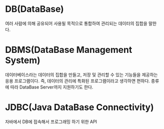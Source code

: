 # DB(DataBase)

여러 사람에 의해 공유되어 사용될 목적으로 통합하여 관리되는 데이터의 집합을 말한다.

# DBMS(DataBase Management System)

데이터베이스라는 데이터의 집합을 만들고, 저장 및 관리할 수 있는 기능들을 제공하는 응용 프로그램이다. 즉, 데이터의 관리에 특화된 프로그램이라고 생각하면 편하다. 종류에 따라 DataBase Server까지 지원하기도 한다.

# JDBC(Java DataBase Connectivity)

자바에서 DB에 접속해서 프로그래밍 하기 위한 API
